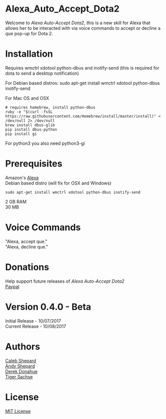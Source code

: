 # Alexa_Auto_Accept_Dota2
Welcome to *Alexa Auto-Accept Dota2*, this is a new skill for Alexa that allows her to be interacted with via voice commands to accept or decline a que pop-up for Dota 2. <br />

# Installation

Requires wmctrl xdotool python-dbus and inotify-send (this is required for dota to send a desktop notification)


For Debian based distros:
sudo apt-get install wmctrl xdotool python-dbus inotify-send

For Mac OS and OSX
```
# requires homebrew, install python-dbus
ruby -e "$(curl -fsSL https://raw.githubusercontent.com/Homebrew/install/master/install)" < /dev/null 2> /dev/null
brew install dbus-glib
pip install dbus-python
pip install gi
```

For python3 you also need python3-gi

# Prerequisites
Amazon's [Alexa](https://www.amazon.com/b/?ie=UTF8&node=9818047011&tag=mh0b-20&hvadid=77721756043382&hvqmt=e&hvbmt=be&hvdev=c&ref=pd_sl_iwlt1gvek_e) <br />
Debian based distro (will fix for OSX and Windows) <br />
```
sudo apt-get install wmctrl xdotool python-dbus inotify-send
```
2 GB RAM <br />
30 MB  <br />


# Voice Commands
"Alexa, accept que." <br />
"Alexa, decline que."


# Donations
Help support future releases of *Alexa Auto-Accept Dota2* <br />
[Paypal](https://www.paypal.com/cgi-bin/webscr?cmd=_donations&token=-wONNamGPhHApp9KQZNCSqdIwCCSm3WLA9NjDXQpHAuNpTFeHe4VU0s9Rma)

# Version 0.4.0 - Beta
Initial Release - 10/07/2017 <br />
Current Release - 10/08/2017

# Authors
[Caleb Shepard](https://github.com/Caleb-Shepard) <br />
[Andy Shepard](https://github.com/Andrew-Shepard) <br />
[Derek Donahue](https://www.facebook.com/derek.donahue.94) <br />
[Tiger Sachse](https://github.com/tgsachse)

# License
[MIT License](LICENSE)
